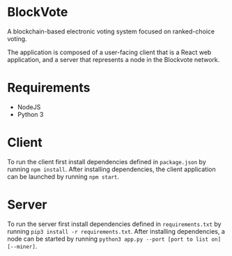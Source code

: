 # BlockVote
A blockchain-based electronic voting system focused on ranked-choice voting.

The application is composed of a user-facing client that is a React web application, and a server that represents a node in the Blockvote network.

# Requirements
- NodeJS
- Python 3

# Client
To run the client first install dependencies defined in `package.json` by running `npm install`. After installing dependencies, the client application can be launched by running `npm start`.

# Server
To run the server first install dependencies defined in `requirements.txt` by running `pip3 install -r requirements.txt`. After installing dependencies, a node can be started by running `python3 app.py --port [port to list on] [--miner]`.
